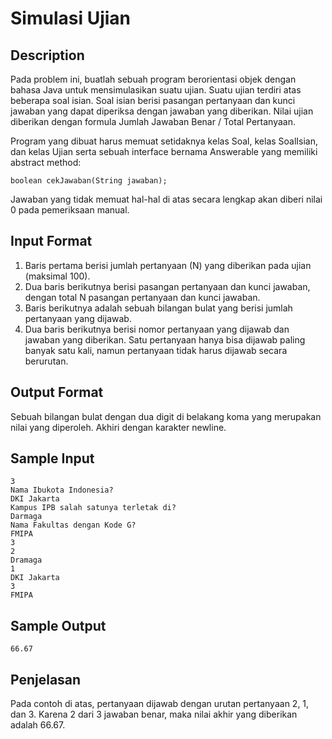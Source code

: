 # Simulasi Ujian

## Description
Pada problem ini, buatlah sebuah program berorientasi objek dengan bahasa Java untuk mensimulasikan suatu ujian. Suatu ujian terdiri atas beberapa soal isian. Soal isian berisi pasangan pertanyaan dan kunci jawaban yang dapat diperiksa dengan jawaban yang diberikan. Nilai ujian diberikan dengan formula Jumlah Jawaban Benar / Total Pertanyaan. 

Program yang dibuat harus memuat setidaknya kelas Soal, kelas SoalIsian, dan kelas Ujian serta sebuah interface bernama Answerable yang memiliki abstract method:
```
boolean cekJawaban(String jawaban);
``` 
Jawaban yang tidak memuat hal-hal di atas secara lengkap akan diberi nilai 0 pada pemeriksaan manual.

## Input Format
1. Baris pertama berisi jumlah pertanyaan (N) yang diberikan pada ujian (maksimal 100). 
2. Dua baris berikutnya berisi pasangan pertanyaan dan kunci jawaban, dengan total N pasangan pertanyaan dan kunci jawaban. 
3. Baris berikutnya adalah sebuah bilangan bulat yang berisi jumlah pertanyaan yang dijawab. 
4. Dua baris berikutnya berisi nomor pertanyaan yang dijawab dan jawaban yang diberikan. Satu pertanyaan hanya bisa dijawab paling banyak satu kali, namun pertanyaan tidak harus dijawab secara berurutan. 


## Output Format
Sebuah bilangan bulat dengan dua digit di belakang koma yang merupakan nilai yang diperoleh. Akhiri dengan karakter newline.

## Sample Input
```
3
Nama Ibukota Indonesia?
DKI Jakarta
Kampus IPB salah satunya terletak di? 
Darmaga
Nama Fakultas dengan Kode G?
FMIPA
3
2
Dramaga
1
DKI Jakarta
3
FMIPA
```

## Sample Output
```
66.67
```

## Penjelasan
Pada contoh di atas, pertanyaan dijawab dengan urutan pertanyaan 2, 1, dan 3. Karena 2 dari 3 jawaban benar, maka nilai akhir yang diberikan adalah 66.67.  
